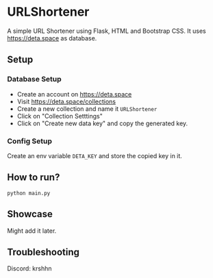 # URLShortener
A simple URL Shortener using Flask, HTML and Bootstrap CSS. It uses https://deta.space as database.

## Setup

### Database Setup

- Create an account on https://deta.space
- Visit https://deta.space/collections
- Create a new collection and name it `URLShortener`
- Click on "Collection Setttings"
- Click on "Create new data key" and copy the generated key.

### Config Setup

Create an env variable `DETA_KEY` and store the copied key in it.

## How to run?

`python main.py`

## Showcase

Might add it later.

## Troubleshooting

Discord: krshhn

